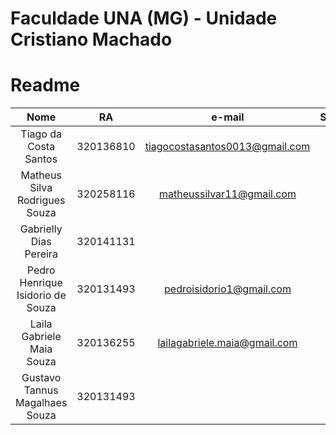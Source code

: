 # Faculdade UNA (MG) - Unidade Cristiano Machado
# Readme
| Nome  | RA  |e-mail | SEMESTRE  |
| :------------: | :------------: | :------------: | :------------: |
|Tiago da Costa Santos |	320136810|	tiagocostasantos0013@gmail.com|	4°
|Matheus Silva Rodrigues Souza | 	 320258116| matheussilvar11@gmail.com	   |	 3º
|Gabrielly Dias Pereira |	320141131|	 |	?°
|Pedro Henrique Isidorio de Souza |	320131493|	pedroisidorio1@gmail.com   |	4°
|Laila Gabriele Maia Souza|	320136255|	lailagabriele.maia@gmail.com |	4º
|Gustavo Tannus Magalhaes Souza |	320131493|	 |	?º


